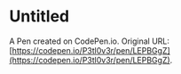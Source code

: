 # Untitled

A Pen created on CodePen.io. Original URL: [https://codepen.io/P3tl0v3r/pen/LEPBGgZ](https://codepen.io/P3tl0v3r/pen/LEPBGgZ).

